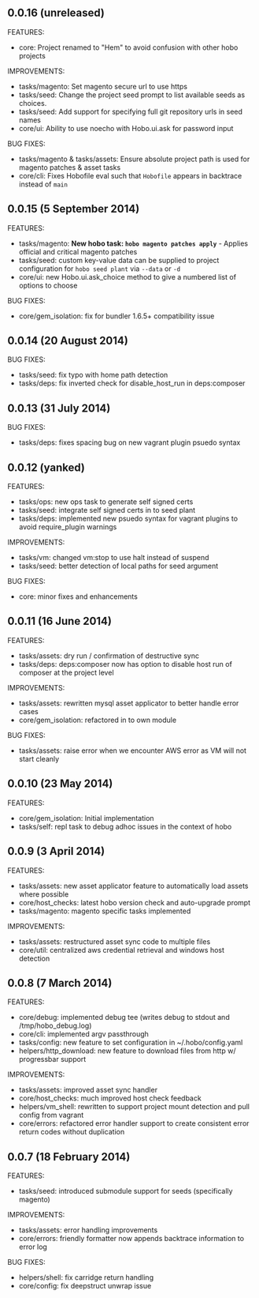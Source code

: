 ## 0.0.16 (unreleased)

FEATURES:
  * core: Project renamed to "Hem" to avoid confusion with other hobo projects

IMPROVEMENTS:

  * tasks/magento: Set magento secure url to use https
  * tasks/seed: Change the project seed prompt to list available seeds as choices.
  * tasks/seed: Add support for specifying full git repository urls in seed names
  * core/ui: Ability to use noecho with Hobo.ui.ask for password input

BUG FIXES:
  * tasks/magento & tasks/assets: Ensure absolute project path is used for magento patches & asset tasks
  * core/cli: Fixes Hobofile eval such that `Hobofile` appears in backtrace instead of `main`

## 0.0.15 (5 September 2014)

FEATURES:

  * tasks/magento: **New hobo task: `hobo magento patches apply`** - Applies official and critical magento patches
  * tasks/seed: custom key-value data can be supplied to project configuration for `hobo seed plant` via `--data` or `-d`
  * core/ui: new Hobo.ui.ask_choice method to give a numbered list of options to choose

BUG FIXES:

  * core/gem_isolation: fix for bundler 1.6.5+ compatibility issue

## 0.0.14 (20 August 2014)

BUG FIXES:

  * tasks/seed: fix typo with home path detection
  * tasks/deps: fix inverted check for disable_host_run in deps:composer

## 0.0.13 (31 July 2014)

BUG FIXES:

  * tasks/deps: fixes spacing bug on new vagrant plugin psuedo syntax

## 0.0.12 (yanked)

FEATURES:

  * tasks/ops: new ops task to generate self signed certs
  * tasks/seed: integrate self signed certs in to seed plant
  * tasks/deps: implemented new psuedo syntax for vagrant plugins to avoid require_plugin warnings

IMPROVEMENTS:

  * tasks/vm: changed vm:stop to use halt instead of suspend
  * tasks/seed: better detection of local paths for seed argument

BUG FIXES:

  * core: minor fixes and enhancements

## 0.0.11 (16 June 2014)

FEATURES:

  * tasks/assets: dry run / confirmation of destructive sync
  * tasks/deps: deps:composer now has option to disable host run of composer at the project level

IMPROVEMENTS:

  * tasks/assets: rewritten mysql asset applicator to better handle error cases
  * core/gem_isolation: refactored in to own module

BUG FIXES:

  * tasks/assets: raise error when we encounter AWS error as VM will not start cleanly

## 0.0.10 (23 May 2014)

FEATURES:

  * core/gem_isolation: Initial implementation
  * tasks/self: repl task to debug adhoc issues in the context of hobo

## 0.0.9 (3 April 2014)

FEATURES:

  * tasks/assets: new asset applicator feature to automatically load assets where possible
  * core/host_checks: latest hobo version check and auto-upgrade prompt
  * tasks/magento: magento specific tasks implemented

IMPROVEMENTS:

  * tasks/assets: restructured asset sync code to multiple files
  * core/util: centralized aws credential retrieval and windows host detection

## 0.0.8 (7 March 2014)

FEATURES:

  * core/debug: implemented debug tee (writes debug to stdout and /tmp/hobo_debug.log)
  * core/cli: implemented argv passthrough
  * tasks/config: new feature to set configuration in ~/.hobo/config.yaml
  * helpers/http_download: new feature to download files from http w/ progressbar support

IMPROVEMENTS:

  * tasks/assets: improved asset sync handler
  * core/host_checks: much improved host check feedback
  * helpers/vm_shell: rewritten to support project mount detection and pull config from vagrant
  * core/errors: refactored error handler support to create consistent error return codes without duplication

## 0.0.7 (18 February 2014)

FEATURES:

  * tasks/seed: introduced submodule support for seeds (specifically magento)

IMPROVEMENTS:

  * tasks/assets: error handling improvements
  * core/errors: friendly formatter now appends backtrace information to error log

BUG FIXES:

  * helpers/shell: fix carridge return handling
  * core/config: fix deepstruct unwrap issue
